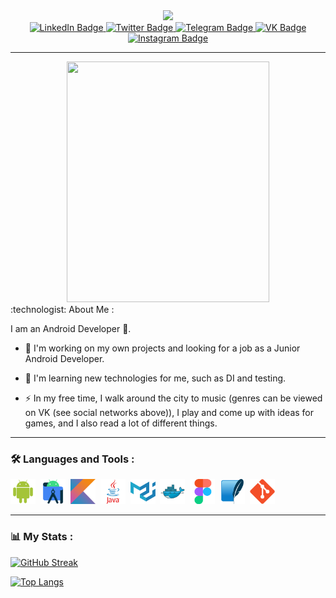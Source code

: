 <div id="header" align="center">
  <img src="https://media.giphy.com/media/iIGT8Y1rOYhBpdHh1C/giphy.gif" width="256"/>
  <div id="badges">  
    <a href="https://www.linkedin.com/in/e1ko0o/">
      <img src="https://img.shields.io/badge/LinkedIn-darkblue?style=for-the-badge&logo=linkedin&logoColor=white" alt="LinkedIn Badge"/>
    </a>
    <a href="https://twitter.com/E1ko0o">
      <img src="https://img.shields.io/badge/Twitter-blue?style=for-the-badge&logo=twitter&logoColor=white" alt="Twitter Badge"/>
    </a>
    <a href="https://t.me/E1ko0o">
      <img src="https://img.shields.io/badge/telegram-blue?style=for-the-badge&logo=telegram&logoColor=white" alt="Telegram Badge"/>
    </a>
    <a href="https://vk.com/e1ko0o">
      <img src="https://img.shields.io/badge/vk-blue?style=for-the-badge&logo=vk&logoColor=white" alt="VK Badge"/>
    </a>    
    <a href="https://www.instagram.com/e1ko0o/">
      <img src="https://img.shields.io/badge/Instagram-red?style=for-the-badge&logo=instagram&logoColor=white" alt="Instagram Badge"/>
    </a>
  </div>
</div>

---

<div align="center">
  <img src="https://media.giphy.com/media/yxicUANit7fTdEdZgr/giphy.gif" width="324" height="385"/>
</div>
:technologist: About Me :

I am an Android Developer :iphone:.
- :telescope: I'm working on my own projects and looking for a job as a Junior Android Developer.

- :monocle_face: I'm learning new technologies for me, such as DI and testing.

- :zap: In my free time, I walk around the city to music (genres can be viewed on VK (see social networks above)), I play and come up with ideas for games, and I also read a lot of different things.

---

### :hammer_and_wrench: Languages and Tools :
<div>
  <img src="https://github.com/devicons/devicon/blob/master/icons/android/android-original.svg" title="Android" alt="Android" width="40" height="40"/>&nbsp;
  <img src="https://github.com/devicons/devicon/blob/master/icons/androidstudio/androidstudio-original.svg" title="Android Studio" alt="Android Studio" width="40" height="40"/>&nbsp;
  <img src="https://github.com/devicons/devicon/blob/master/icons/kotlin/kotlin-original.svg" title="Kotlin" alt="Kotlin" width="40" height="40"/>&nbsp;
  <img src="https://github.com/devicons/devicon/blob/master/icons/java/java-original-wordmark.svg" title="Java" alt="Java" width="40" height="40"/>&nbsp;
  <img src="https://github.com/devicons/devicon/blob/master/icons/materialui/materialui-original.svg" title="Material UI" alt="Material UI" width="40" height="40"/>&nbsp;
  <img src="https://github.com/devicons/devicon/blob/master/icons/docker/docker-original.svg" title="Docker" alt="Docker " width="40" height="40"/>&nbsp;
  <img src="https://github.com/devicons/devicon/blob/master/icons/figma/figma-original.svg"  title="Figma" alt="Figma" width="40" height="40"/>&nbsp;
  <img src="https://github.com/devicons/devicon/blob/master/icons/sqlite/sqlite-original.svg" title="SQLite"  alt="SQLite" width="40" height="40"/>&nbsp;
  <img src="https://github.com/devicons/devicon/blob/master/icons/git/git-original.svg" title="Git" **alt="Git" width="40" height="40"/>
</div>

---

### :bar_chart: My Stats :
[![GitHub Streak](http://github-readme-streak-stats.herokuapp.com?user=e1ko0o&theme=dark&background=000000)](https://git.io/streak-stats)

[![Top Langs](https://github-readme-stats.vercel.app/api/top-langs/?username=e1ko0o&layout=compact&theme=vision-friendly-dark)](https://github.com/anuraghazra/github-readme-stats)
